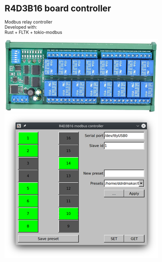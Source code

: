 # R4D3B16 board controller
Modbus relay controller  
Developed with:  
Rust + FLTK + tokio-modbus  
  
![Alt text](img/713tfZIT58L._AC_SL1001_.jpg?raw=true "Board")  
![Alt text](img/window.png?raw=true "GUI")  
